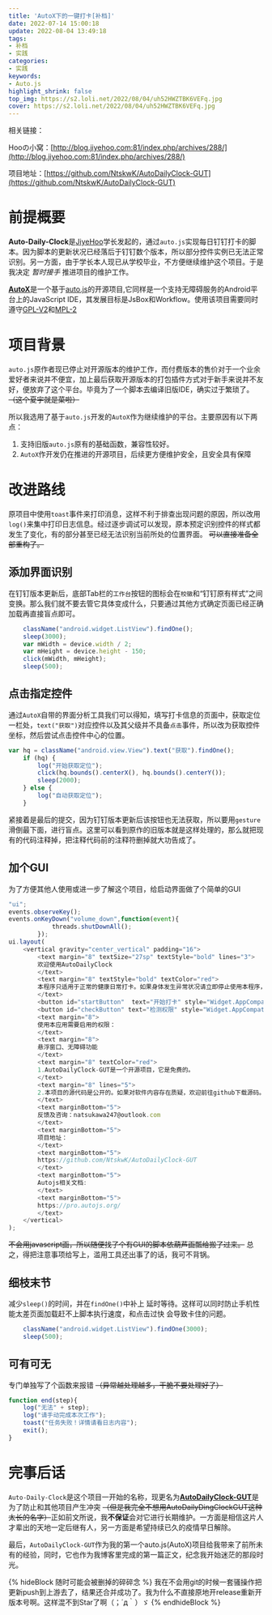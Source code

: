 ```yaml
---
title: 'AutoX下的一键打卡[补档]'
date: 2022-07-14 15:00:18
update: 2022-08-04 13:49:18
tags:
- 补档
- 实践
categories:
- 实践
keywords: 
- Auto.js
highlight_shrink: false
top_img: https://s2.loli.net/2022/08/04/uh52HWZTBK6VEFq.jpg
cover: https://s2.loli.net/2022/08/04/uh52HWZTBK6VEFq.jpg
---
```

相关链接：

Hooの小窝：[http://blog.jiyehoo.com:81/index.php/archives/288/](http://blog.jiyehoo.com:81/index.php/archives/288/)

项目地址：[https://github.com/NtskwK/AutoDailyClock-GUT](https://github.com/NtskwK/AutoDailyClock-GUT)

# 前提概要
**Auto-Daily-Clock**是[JiyeHoo](https://github.com/JiyeHoo)学长发起的，通过`auto.js`实现每日钉钉打卡的脚本。因为脚本的更新状况已经落后于钉钉数个版本，所以部分控件实例已无法正常识别。另一方面，由于学长本人现已从学校毕业，不方便继续维护这个项目。于是我决定 *暂时接手* 推进项目的维护工作。

[**AutoX**](https://github.com/kkevsekk1/AutoX)是一个基于[auto.js](https://github.com/hyb1996/Auto.js)的开源项目,它同样是一个支持无障碍服务的Android平台上的JavaScript IDE，其发展目标是JsBox和Workflow。使用该项目需要同时遵守[GPL-V2](https://opensource.org/licenses/GPL-2.0)和[MPL-2](https://www.mozilla.org/MPL/2.0)

# 项目背景
`auto.js`原作者现已停止对开源版本的维护工作，而付费版本的售价对于一个业余爱好者来说并不便宜，加上最后获取开源版本的打包插件方式对于新手来说并不友好，便放弃了这个平台。毕竟为了一个脚本去编译旧版IDE，确实过于繁琐了。 ~~（这个夏宇就是菜啦）~~

所以我选用了基于`auto.js`开发的`AutoX`作为继续维护的平台。主要原因有以下两点：

1. 支持旧版`auto.js`原有的基础函数，兼容性较好。
2. `AutoX`作开发仍在推进的开源项目，后续更方便维护安全，且安全具有保障

# 改进路线
原项目中使用`toast`事件来打印消息，这样不利于排查出现问题的原因，所以改用`log()`来集中打印日志信息。经过逐步调试可以发现，原本预定识别控件的样式都发生了变化，有的部分甚至已经无法识别当前所处的位置界面。 ~~可以直接准备全部重构了。~~

## 添加界面识别
在钉钉版本更新后，底部Tab栏的`工作台`按钮的图标会在`校徽`和“钉钉原有样式”之间变换。那么我们就不要去管它具体变成什么，只要通过其他方式确定页面已经正确加载再直接盲点即可。

```javascript
    className("android.widget.ListView").findOne();
    sleep(3000);
    var mWidth = device.width / 2;
    var mHeight = device.height - 150;
    click(mWidth, mHeight);
    sleep(500);
```

## 点击指定控件
通过`AutoX`自带的界面分析工具我们可以得知，填写打卡信息的页面中，获取定位一栏处，`text("获取")`对应控件以及其父级并不具备`点击`事件，所以改为获取控件坐标，然后尝试点击控件中心的位置。

```javascript
var hq = className("android.view.View").text("获取").findOne();
    if (hq) {
        log("开始获取定位");
        click(hq.bounds().centerX(), hq.bounds().centerY());
        sleep(2000);
    } else {
        log("自动获取定位");
    }
```

紧接着是最后的提交，因为钉钉版本更新后该按钮也无法获取，所以要用`gesture`滑倒最下面，进行盲点。这里可以看到原作的旧版本就是这样处理的，那么就把现有的代码注释掉，把注释代码前的注释符删掉就大功告成了。

## 加个GUI
为了方便其他人使用或进一步了解这个项目，给启动界面做了个简单的GUI

```javascript
"ui";
events.observeKey();
events.onKeyDown("volume_down",function(event){
            threads.shutDownAll();
        });
ui.layout(
    <vertical gravity="center_vertical" padding="16">
        <text margin="8" textSize="27sp" textStyle="bold" lines="3">
        欢迎使用AutoDailyClock
        </text>
        <text margin="8" textStyle="bold" textColor="red">
        本程序只适用于正常的健康日常打卡。如果身体发生异常状况请立即停止使用本程序，并及时向辅导员或其他负责人报告身体状况！
        </text>
        <button id="startButton"  text="开始打卡" style="Widget.AppCompat.Button.Colored" w="*"  h="70" margin="20"/>
        <button id="checkButton" text="检测权限" style="Widget.AppCompat.Button.Colored" w="*" h="70" margin="20"/>
        <text margin="8">
        使用本应用需要启用的权限：
        </text>
        <text margin="8">
        悬浮窗口、无障碍功能
        </text>
        <text margin="8" textColor="red">
        1.AutoDailyClock-GUT是一个开源项目，它是免费的。
        </text>
        <text margin="8" lines="5">
        2.本项目的源代码是公开的。如果对软件内容存在质疑，欢迎前往github下载源码。
        </text>
        <text marginBottom="5">
        反馈及咨询：natsukawa247@outlook.com
        </text>
        <text marginBottom="5">
        项目地址：
        </text>
        <text marginBottom="5">
        https://github.com/NtskwK/AutoDailyClock-GUT
        </text>
        <text marginBottom="5">
        Autojs相关文档:
        </text>
        <text marginBottom="5">
        https://pro.autojs.org/
        </text>
    </vertical>
);
```

~~不会用javascript画，所以随便找了个有GUI的脚本依葫芦画瓢给搬了过来。~~ 总之，得把注意事项给写上，滥用工具还出事了的话，我可不背锅。

## 细枝末节
减少`sleep()`的时间，并在`findOne()`中补上  延时等待。这样可以同时防止手机性能太差页面加载赶不上脚本执行速度，和点击过快
会导致卡住的问题。

```javascript
    className("android.widget.ListView").findOne(3000);
    sleep(500);
```

## 可有可无
专门单独写了个函数来报错 ~~（异常越处理越多，干脆不要处理好了）~~
```javascript
function end(step){
    log("无法" + step);
    log("请手动完成本次工作");
    toast("任务失败！详情请看日志内容");
    exit();
}
```

# 完事后话
`Auto-Daily-Clock`是这个项目一开始的名称，现更名为[**AutoDailyClock-GUT**](https://github.com/NtskwK/AutoDailyClock-GUT)是为了防止和其他项目产生冲突 ~~（但是我完全不想用AutoDailyDingClockGUT这种太长的名字）~~正如前文所说，我**不保证**会对它进行长期维护。一方面是相信这片人才辈出的天地一定后继有人，另一方面是希望持续已久的疫情早日解除。

最后，`AutoDailyClock-GUT`作为我的第一个auto.js(AutoX)项目给我带来了前所未有的经验，同时，它也作为我博客里完成的第一篇正文，纪念我开始迷茫的那段时光。

{% hideBlock 随时可能会被删掉的碎碎念 %}
我在不会用git的时候一套骚操作把更新push到上游去了，结果还合并成功了。我为什么不直接原地开release重新开版本号啊。这样混不到Star了啊（；´д｀）ゞ
{% endhideBlock %}